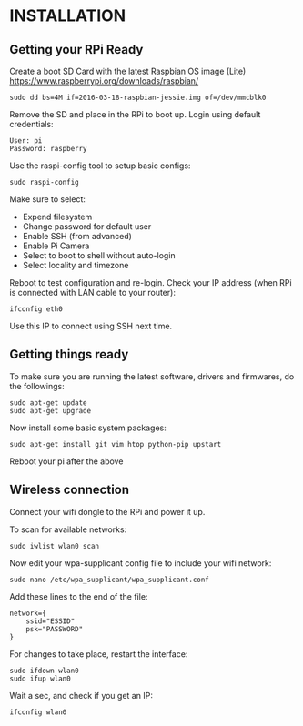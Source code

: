 # INSTALLATION

## Getting your RPi Ready

Create a boot SD Card with the latest Raspbian OS image (Lite)
https://www.raspberrypi.org/downloads/raspbian/

```
sudo dd bs=4M if=2016-03-18-raspbian-jessie.img of=/dev/mmcblk0
```
Remove the SD and place in the RPi to boot up.
Login using default credentials:
```
User: pi
Password: raspberry
```

Use the raspi-config tool to setup basic configs:
```
sudo raspi-config
```

Make sure to select:
* Expend filesystem
* Change password for default user
* Enable SSH (from advanced)
* Enable Pi Camera
* Select to boot to shell without auto-login
* Select locality and timezone

Reboot to test configuration and re-login.
Check your IP address (when RPi is connected with LAN cable to your router):
```
ifconfig eth0
```

Use this IP to connect using SSH next time.

## Getting things ready

To make sure you are running the latest software, drivers and firmwares, do the followings:
```
sudo apt-get update
sudo apt-get upgrade
```

Now install some basic system packages:
```
sudo apt-get install git vim htop python-pip upstart
```

Reboot your pi after the above

## Wireless connection
Connect your wifi dongle to the RPi and power it up.

To scan for available networks:
```
sudo iwlist wlan0 scan
```

Now edit your wpa-supplicant config file to include your wifi network:
```
sudo nano /etc/wpa_supplicant/wpa_supplicant.conf
```

Add these lines to the end of the file:
```
network={
    ssid="ESSID"
    psk="PASSWORD"
}
```

For changes to take place, restart the interface:
```
sudo ifdown wlan0
sudo ifup wlan0
```

Wait a sec, and check if you get an IP:
```
ifconfig wlan0
```
